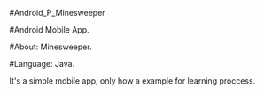 #Android_P_Minesweeper

#Android Mobile App.

#About: Minesweeper.

#Language: Java.

It's a simple mobile app, only how a example for learning proccess.

